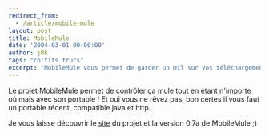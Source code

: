 ```yaml
---
redirect_from:
  - /article/mobile-mule
layout: post
title: MobileMule
date: '2004-03-01 00:00:00'
author: j0k
tags: "ch'tits trucs"
excerpt: 'MobileMule vous permet de garder un œil sur vos téléchargements depuis votre mobile !'
---
```


Le projet MobileMule permet de contrôler ça mule tout en étant n'importe où mais avec son portable !  Et oui vous ne rêvez pas, bon certes il vous faut un portable récent, compatible java et http.

Je vous laisse découvrir le [site](http://mobil.emule-project.net/) du projet et la version 0.7a de MobileMule ;)
